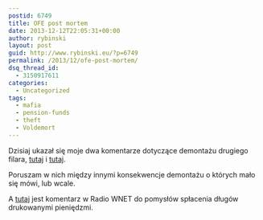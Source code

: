 ```yaml
---
postid: 6749
title: OFE post mortem
date: 2013-12-12T22:05:31+00:00
author: rybinski
layout: post
guid: http://www.rybinski.eu/?p=6749
permalink: /2013/12/ofe-post-mortem/
dsq_thread_id:
  - 3150917611
categories:
  - Uncategorized
tags:
  - mafia
  - pension-funds
  - theft
  - Voldemort
---
```

Dzisiaj ukazał się moje dwa komentarze dotyczące demontażu drugiego filara, [tutaj](http://forsal.pl/artykuly/765087,rybinski-przemilczane-konsekwencje-demontazu-ofe.html) i [tutaj](http://wiadomosci.dziennik.pl/opinie/artykuly/445572,prof-krzysztof-rybinski-o-reformie-emerytalnej.html).

Poruszam w nich między innymi konsekwencje demontażu o których mało się mówi, lub wcale.

A [tutaj](http://www.radiownet.pl/publikacje/zycie-pod-kreska) jest komentarz w Radio WNET do pomysłów spłacenia długów drukowanymi pieniędzmi.
